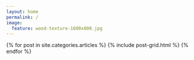 ```yaml
---
layout: home
permalink: /
image:
  feature: wood-texture-1600x800.jpg
---
```


<div class="tiles">

<div class="tiles">
{% for post in site.categories.articles %}
  {% include post-grid.html %}
{% endfor %}
</div><!-- /.tiles -->

</div><!-- /.tiles -->